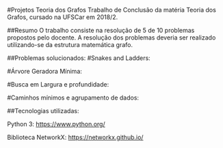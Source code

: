 #Projetos Teoria dos Grafos
Trabalho de Conclusão da matéria Teoria dos Grafos, cursado na UFSCar em 2018/2.

##Resumo
O trabalho consiste na resolução de 5 de 10 problemas propostos pelo docente. 
A resolução dos problemas deveria ser realizado utilizando-se da estrutura matemática grafo.

##Problemas solucionados:
#Snakes and Ladders:

#Árvore Geradora Mínima:

#Busca em Largura e profundidade:

#Caminhos mínimos e agrupamento de dados:


##Tecnologias utilizadas:

Python 3:
https://www.python.org/

Biblioteca NetworkX:
https://networkx.github.io/
